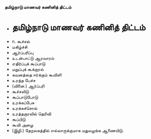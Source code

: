**தமிழ்நாடு மாணவர் கணினித் திட்டம்**
- # தமிழ்நாடு மாணவர் கணினித் திட்டம்
- n. கூச்சல்
- மகிழ்ச்சி
- ஆர்ப்பரிப்பு
- உடன்பாட்டு ஆரவாரம்
- எதிர்ப்புக் கூப்பாடு
- மறுப்புக் கூக்குரல்
- கவனத்தை ஈர்க்கும் கூவிளி
- உரத்த பேச்ச
- (வினை.) ஆர்ப்பரி
- கூச்சலிடு
- கூப்பாடுபோடு
- உரக்கப்பேசு
- உரக்கச்சொல்
- உரத்தகுரலில் தெரிவி
- கூப்பிடு
- கூவி அழை
- (இழி.) தேறலகத்தில் எல்லாருக்குமாக மதுவழங்க ஆணையிடு.

